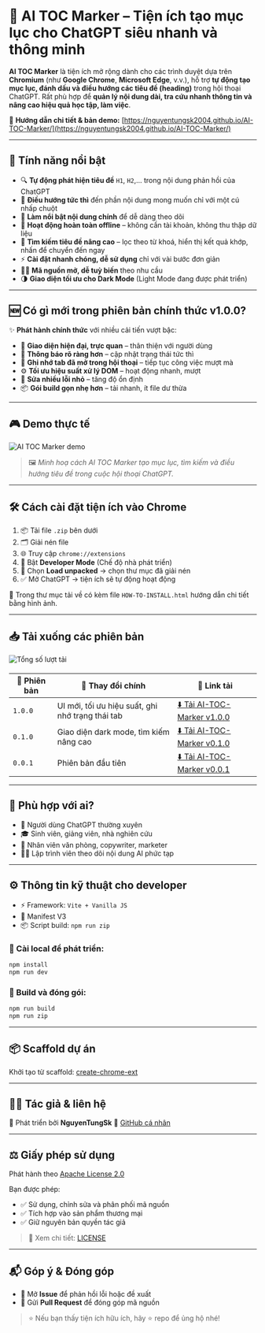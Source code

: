 # 🌟 AI TOC Marker – Tiện ích tạo mục lục cho ChatGPT siêu nhanh và thông minh

**AI TOC Marker** là tiện ích mở rộng dành cho các trình duyệt dựa trên **Chromium** (như **Google Chrome**, **Microsoft Edge**, v.v.), hỗ trợ **tự động tạo mục lục, đánh dấu và điều hướng các tiêu đề (heading)** trong hội thoại ChatGPT. Rất phù hợp để **quản lý nội dung dài, tra cứu nhanh thông tin và nâng cao hiệu quả học tập, làm việc**.

🔗 **Hướng dẫn chi tiết & bản demo:** [https://nguyentungsk2004.github.io/AI-TOC-Marker/](https://nguyentungsk2004.github.io/AI-TOC-Marker/)

---

## 🚀 Tính năng nổi bật

* 🔍 **Tự động phát hiện tiêu đề** `H1`, `H2`,... trong nội dung phản hồi của ChatGPT
* 🧭 **Điều hướng tức thì** đến phần nội dung mong muốn chỉ với một cú nhấp chuột
* 🌈 **Làm nổi bật nội dung chính** để dễ dàng theo dõi
* 🔐 **Hoạt động hoàn toàn offline** – không cần tài khoản, không thu thập dữ liệu
* 🔎 **Tìm kiếm tiêu đề nâng cao** – lọc theo từ khoá, hiển thị kết quả khớp, nhấn để chuyển đến ngay
* ⚡ **Cài đặt nhanh chóng, dễ sử dụng** chỉ với vài bước đơn giản
* 🧑‍💻 **Mã nguồn mở, dễ tuỳ biến** theo nhu cầu
* 🌗 **Giao diện tối ưu cho Dark Mode** (Light Mode đang được phát triển)

---

## 🆕 Có gì mới trong phiên bản chính thức v1.0.0?

✨ **Phát hành chính thức** với nhiều cải tiến vượt bậc:

* 🎨 **Giao diện hiện đại, trực quan** – thân thiện với người dùng
* 🔔 **Thông báo rõ ràng hơn** – cập nhật trạng thái tức thì
* 🧠 **Ghi nhớ tab đã mở trong hội thoại** – tiếp tục công việc mượt mà
* ⚙️ **Tối ưu hiệu suất xử lý DOM** – hoạt động nhanh, mượt
* 🐞 **Sửa nhiều lỗi nhỏ** – tăng độ ổn định
* 📦 **Gói build gọn nhẹ hơn** – tải nhanh, ít file dư thừa
---

## 🎮 Demo thực tế

![AI TOC Marker demo](https://github.com/NguyenTungSk2004/AI-TOC-Marker/blob/main/public/img/demo-guide.gif)

> 🖼 *Minh hoạ cách AI TOC Marker tạo mục lục, tìm kiếm và điều hướng tiêu đề trong cuộc hội thoại ChatGPT.*

---

## 🛠 Cách cài đặt tiện ích vào Chrome

1. 📦 Tải file `.zip` bên dưới
2. 🗂 Giải nén file
3. 🌐 Truy cập `chrome://extensions`
4. 🔧 Bật **Developer Mode** (Chế độ nhà phát triển)
5. 📂 Chọn **Load unpacked** → chọn thư mục đã giải nén
6. ✅ Mở ChatGPT → tiện ích sẽ tự động hoạt động

📁 Trong thư mục tải về có kèm file `HOW-TO-INSTALL.html` hướng dẫn chi tiết bằng hình ảnh.

---

## 📥 Tải xuống các phiên bản
<img src="https://img.shields.io/github/downloads/NguyenTungSk2004/AI-TOC-Marker/total" alt="Tổng số lượt tải" style="vertical-align: middle; margin-bottom: 4px;" />

| 📌 Phiên bản | 📝 Thay đổi chính                                | 🔗 Link tải                                                                                                                       |
| ------------ | ------------------------------------------------ | --------------------------------------------------------------------------------------------------------------------------------- |
| `1.0.0`      | UI mới, tối ưu hiệu suất, ghi nhớ trạng thái tab | [⬇️ Tải AI-TOC-Marker v1.0.0](https://github.com/NguyenTungSk2004/AI-TOC-Marker/releases/download/v1.0.0/AI-TOC-Marker-1.0.0.zip) |
| `0.1.0`      | Giao diện dark mode, tìm kiếm nâng cao           | [⬇️ Tải AI-TOC-Marker v0.1.0](https://github.com/NguyenTungSk2004/AI-TOC-Marker/releases/download/v0.1.0/AI-TOC-Marker-0.1.0.zip) |
| `0.0.1`      | Phiên bản đầu tiên                               | [⬇️ Tải AI-TOC-Marker v0.0.1](https://github.com/NguyenTungSk2004/AI-TOC-Marker/releases/download/v0.0.1/AI-TOC-Marker-0.0.1.zip) |

---

## 👥 Phù hợp với ai?

* 🧑 Người dùng ChatGPT thường xuyên
* 🎓 Sinh viên, giảng viên, nhà nghiên cứu
* 💼 Nhân viên văn phòng, copywriter, marketer
* 🧑‍💻 Lập trình viên theo dõi nội dung AI phức tạp

---

## ⚙️ Thông tin kỹ thuật cho developer

* ⚡ Framework: `Vite + Vanilla JS`
* 📄 Manifest V3
* 📦 Script build: `npm run zip`

### 🧪 Cài local để phát triển:

```bash
npm install
npm run dev
```

### 🔧 Build và đóng gói:

```bash
npm run build
npm run zip
```

---

## 📦 Scaffold dự án

Khởi tạo từ scaffold: [create-chrome-ext](https://github.com/guocaoyi/create-chrome-ext)

---

## 👨‍🎨 Tác giả & liên hệ

👤 Phát triển bởi **NguyenTungSk**
🔗 [GitHub cá nhân](https://github.com/NguyenTungSk2004/AI-TOC-Marker)

---

## ⚖️ Giấy phép sử dụng

Phát hành theo [Apache License 2.0](./LICENSE)

Bạn được phép:

* ✅ Sử dụng, chỉnh sửa và phân phối mã nguồn
* ✅ Tích hợp vào sản phẩm thương mại
* ✅ Giữ nguyên bản quyền tác giả

> 📄 Xem chi tiết: [LICENSE](./LICENSE)

---

## 📬 Góp ý & Đóng góp

* 💬 Mở **Issue** để phản hồi lỗi hoặc đề xuất
* 🤝 Gửi **Pull Request** để đóng góp mã nguồn

> ⭐ Nếu bạn thấy tiện ích hữu ích, hãy ⭐ repo để ủng hộ nhé!
